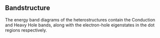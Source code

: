## Bandstructure

The energy band diagrams of the heterostructures contain the Conduction and Heavy Hole bands, along with the electron-hole eigenstates in the dot regions respectively.

